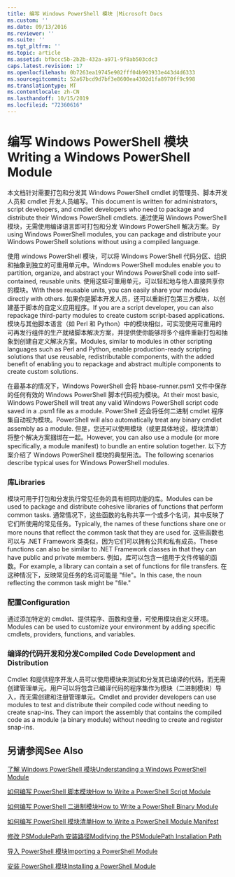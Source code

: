 ```yaml
---
title: 编写 Windows PowerShell 模块 |Microsoft Docs
ms.custom: ''
ms.date: 09/13/2016
ms.reviewer: ''
ms.suite: ''
ms.tgt_pltfrm: ''
ms.topic: article
ms.assetid: bfbccc5b-2b2b-432a-a971-9f8ab503cdc3
caps.latest.revision: 17
ms.openlocfilehash: 0b7263ea19745e902fff04b993933e443d4d6333
ms.sourcegitcommit: 52a67bcd9d7bf3e8600ea4302d1fa8970ff9c998
ms.translationtype: MT
ms.contentlocale: zh-CN
ms.lasthandoff: 10/15/2019
ms.locfileid: "72360616"
---
```

# <a name="writing-a-windows-powershell-module"></a><span data-ttu-id="86080-102">编写 Windows PowerShell 模块</span><span class="sxs-lookup"><span data-stu-id="86080-102">Writing a Windows PowerShell Module</span></span>

<span data-ttu-id="86080-103">本文档针对需要打包和分发其 Windows PowerShell cmdlet 的管理员、脚本开发人员和 cmdlet 开发人员编写。</span><span class="sxs-lookup"><span data-stu-id="86080-103">This document is written for administrators, script developers, and cmdlet developers who need to package and distribute their Windows PowerShell cmdlets.</span></span> <span data-ttu-id="86080-104">通过使用 Windows PowerShell 模块，无需使用编译语言即可打包和分发 Windows PowerShell 解决方案。</span><span class="sxs-lookup"><span data-stu-id="86080-104">By using Windows PowerShell modules, you can package and distribute your Windows PowerShell solutions without using a compiled language.</span></span>

<span data-ttu-id="86080-105">使用 windows PowerShell 模块，可以将 Windows PowerShell 代码分区、组织和抽象到独立的可重用单元中。</span><span class="sxs-lookup"><span data-stu-id="86080-105">Windows PowerShell modules enable you to partition, organize, and abstract your Windows PowerShell code into self-contained, reusable units.</span></span> <span data-ttu-id="86080-106">使用这些可重用单元，可以轻松地与他人直接共享你的模块。</span><span class="sxs-lookup"><span data-stu-id="86080-106">With these reusable units, you can easily share your modules directly with others.</span></span> <span data-ttu-id="86080-107">如果你是脚本开发人员，还可以重新打包第三方模块，以创建基于脚本的自定义应用程序。</span><span class="sxs-lookup"><span data-stu-id="86080-107">If you are a script developer, you can also repackage third-party modules to create custom script-based applications.</span></span> <span data-ttu-id="86080-108">模块与其他脚本语言（如 Perl 和 Python）中的模块相似，可实现使用可重用的可再发行组件的生产就绪脚本解决方案，并提供使你能够将多个组件重新打包和抽象到创建自定义解决方案。</span><span class="sxs-lookup"><span data-stu-id="86080-108">Modules, similar to modules in other scripting languages such as Perl and Python, enable production-ready scripting solutions that use reusable, redistributable components, with the added benefit of enabling you to repackage and abstract multiple components to create custom solutions.</span></span>

<span data-ttu-id="86080-109">在最基本的情况下，Windows PowerShell 会将 hbase-runner.psm1 文件中保存的任何有效的 Windows PowerShell 脚本代码视为模块。</span><span class="sxs-lookup"><span data-stu-id="86080-109">At their most basic, Windows PowerShell will treat any valid Windows PowerShell script code saved in a .psm1 file as a module.</span></span> <span data-ttu-id="86080-110">PowerShell 还会将任何二进制 cmdlet 程序集自动视为模块。</span><span class="sxs-lookup"><span data-stu-id="86080-110">PowerShell will also automatically treat any binary cmdlet assembly as a module.</span></span> <span data-ttu-id="86080-111">但是，您还可以使用模块（或更具体地说，模块清单）将整个解决方案捆绑在一起。</span><span class="sxs-lookup"><span data-stu-id="86080-111">However, you can also use a module (or more specifically, a module manifest) to bundle an entire solution together.</span></span> <span data-ttu-id="86080-112">以下方案介绍了 Windows PowerShell 模块的典型用法。</span><span class="sxs-lookup"><span data-stu-id="86080-112">The following scenarios describe typical uses for Windows PowerShell modules.</span></span>

### <a name="libraries"></a><span data-ttu-id="86080-113">库</span><span class="sxs-lookup"><span data-stu-id="86080-113">Libraries</span></span>

<span data-ttu-id="86080-114">模块可用于打包和分发执行常见任务的具有相同功能的库。</span><span class="sxs-lookup"><span data-stu-id="86080-114">Modules can be used to package and distribute cohesive libraries of functions that perform common tasks.</span></span> <span data-ttu-id="86080-115">通常情况下，这些函数的名称共享一个或多个名词，其中反映了它们所使用的常见任务。</span><span class="sxs-lookup"><span data-stu-id="86080-115">Typically, the names of these functions share one or more nouns that reflect the common task that they are used for.</span></span> <span data-ttu-id="86080-116">这些函数也可以与 .NET Framework 类类似，因为它们可以拥有公共和私有成员。</span><span class="sxs-lookup"><span data-stu-id="86080-116">These functions can also be similar to .NET Framework classes in that they can have public and private members.</span></span> <span data-ttu-id="86080-117">例如，库可以包含一组用于文件传输的函数。</span><span class="sxs-lookup"><span data-stu-id="86080-117">For example, a library can contain a set of functions for file transfers.</span></span> <span data-ttu-id="86080-118">在这种情况下，反映常见任务的名词可能是 "file"。</span><span class="sxs-lookup"><span data-stu-id="86080-118">In this case, the noun reflecting the common task might be "file."</span></span>

### <a name="configuration"></a><span data-ttu-id="86080-119">配置</span><span class="sxs-lookup"><span data-stu-id="86080-119">Configuration</span></span>

<span data-ttu-id="86080-120">通过添加特定的 cmdlet、提供程序、函数和变量，可使用模块自定义环境。</span><span class="sxs-lookup"><span data-stu-id="86080-120">Modules can be used to customize your environment by adding specific cmdlets, providers, functions, and variables.</span></span>

### <a name="compiled-code-development-and-distribution"></a><span data-ttu-id="86080-121">编译的代码开发和分发</span><span class="sxs-lookup"><span data-stu-id="86080-121">Compiled Code Development and Distribution</span></span>

<span data-ttu-id="86080-122">Cmdlet 和提供程序开发人员可以使用模块来测试和分发其已编译的代码，而无需创建管理单元。用户可以将包含已编译代码的程序集作为模块（二进制模块）导入，而无需创建和注册管理单元。</span><span class="sxs-lookup"><span data-stu-id="86080-122">Cmdlet and provider developers can use modules to test and distribute their compiled code without needing to create snap-ins. They can import the assembly that contains the compiled code as a module (a binary module) without needing to create and register snap-ins.</span></span>

## <a name="see-also"></a><span data-ttu-id="86080-123">另请参阅</span><span class="sxs-lookup"><span data-stu-id="86080-123">See Also</span></span>

[<span data-ttu-id="86080-124">了解 Windows PowerShell 模块</span><span class="sxs-lookup"><span data-stu-id="86080-124">Understanding a Windows PowerShell Module</span></span>](./understanding-a-windows-powershell-module.md)

[<span data-ttu-id="86080-125">如何编写 PowerShell 脚本模块</span><span class="sxs-lookup"><span data-stu-id="86080-125">How to Write a PowerShell Script Module</span></span>](./how-to-write-a-powershell-script-module.md)

[<span data-ttu-id="86080-126">如何编写 PowerShell 二进制模块</span><span class="sxs-lookup"><span data-stu-id="86080-126">How to Write a PowerShell Binary Module</span></span>](./how-to-write-a-powershell-binary-module.md)

[<span data-ttu-id="86080-127">如何编写 PowerShell 模块清单</span><span class="sxs-lookup"><span data-stu-id="86080-127">How to Write a PowerShell Module Manifest</span></span>](how-to-write-a-powershell-module-manifest.md)

[<span data-ttu-id="86080-128">修改 PSModulePath 安装路径</span><span class="sxs-lookup"><span data-stu-id="86080-128">Modifying the PSModulePath Installation Path</span></span>](./modifying-the-psmodulepath-installation-path.md)

[<span data-ttu-id="86080-129">导入 PowerShell 模块</span><span class="sxs-lookup"><span data-stu-id="86080-129">Importing a PowerShell Module</span></span>](./importing-a-powershell-module.md)

[<span data-ttu-id="86080-130">安装 PowerShell 模块</span><span class="sxs-lookup"><span data-stu-id="86080-130">Installing a PowerShell Module</span></span>](./installing-a-powershell-module.md)
